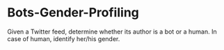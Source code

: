 # Bots-Gender-Profiling
Given a Twitter feed, determine whether its author is a bot or a human. In case of human, identify her/his gender.
